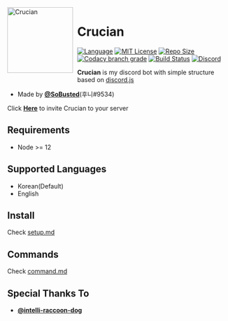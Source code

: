 <img width="150" height="150" align="left" style="float: left; margin: 0 10px 10px 0;" alt="Crucian" src="https://imgur.com/QvReqZN.png">

# Crucian
[![Language](https://img.shields.io/badge/Language-Node.js-red?style=for-the-badge&logo=node.js)](https://nodejs.org/en/about/)
[![MIT License](https://img.shields.io/badge/License-MIT-blue?style=for-the-badge&logo=github)](https://github.com/SoBusted/Crucian/blob/master/LICENSE)
[![Repo Size](https://img.shields.io/github/languages/code-size/SoBusted/Crucian?style=for-the-badge&label=SIZE&logo=github)](https://github.com/SoBusted/Crucian)
[![Codacy branch grade](https://img.shields.io/codacy/grade/a3f21df5a2c84e789dc94b0c66ce5aac/master?style=for-the-badge&label=QUALITY&logo=codacy)](https://www.codacy.com/manual/fireintheholl/Crucian?utm_source=github.com&amp;utm_medium=referral&amp;utm_content=SoBusted/Crucian&amp;utm_campaign=Badge_Grade)
[![Build Status](https://img.shields.io/travis/SoBusted/Crucian/master?style=for-the-badge&logo=travis)](https://travis-ci.org/SoBusted/Crucian)
[![Discord](https://img.shields.io/discord/374188444433252363?color=7289da&label=discord&logo=discord&logoColor=white&style=for-the-badge)](https://discord.gg/35Y8ePX)

**Crucian** is my discord bot with simple structure based on [discord.js](https://github.com/discordjs/discord.js)
-   Made by [**@SoBusted**](https://github.com/SoBusted)(후니#9534)

Click [**Here**](https://discordapp.com/api/oauth2/authorize?client_id=508679069571743746&permissions=8&scope=bot) to invite Crucian to your server

## Requirements
-   Node >= 12

## Supported Languages
-   Korean(Default)
-   English

## Install
Check [setup.md](setup.md)

## Commands
Check [command.md](command.md)

## Special Thanks To
- [**@intelli-raccoon-dog**](https://github.com/intelli-raccoon-dog)
